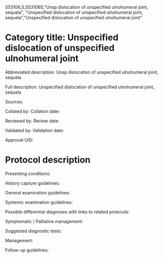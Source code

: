S53106,S,S53106S,"Unsp dislocation of unspecified ulnohumeral joint, sequela", "Unspecified dislocation of unspecified ulnohumeral joint, sequela","Unspecified dislocation of unspecified ulnohumeral joint"
# Category title: Unspecified dislocation of unspecified ulnohumeral joint

Abbreviated description: Unsp dislocation of unspecified ulnohumeral joint, sequela

Full description: Unspecified dislocation of unspecified ulnohumeral joint, sequela

Sources:

Collated by:
Collation date:

Reviewed by:
Review date:

Validated by:
Validation date:

Approval UID:

# Protocol description

Presenting conditions:

History capture guidelines:

General examination guidelines:

Systemic examination guidelines:

Possible differential diagnoses with links to related protocols:

Symptomatic / Palliative management:

Suggested diagnostic tests:

Management:

Follow-up guidelines:
